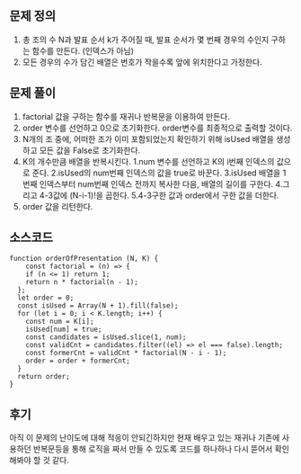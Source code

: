 ## 문제 정의

1. 총 조의 수 N과 발표 순서 k가 주어질 때, 발표 순서가 몇 번째 경우의 수인지 구하는 함수를 만든다. (인덱스가 아님)
2. 모든 경우의 수가 담긴 배열은 번호가 작을수록 앞에 위치한다고 가정한다.

## 문제 풀이

1. factorial 값을 구하는 함수를 재귀나 반복문을 이용하여 만든다.
2. order 변수를 선언하고 0으로 초기화한다. order변수를 최종적으로 출력할 것이다.
3. N개의 조 중에, 어떠한 조가 이미 포함되었는지 확인하기 위해 isUsed 배열을 생성하고 모든 값을 False로 초기화한다.
4. K의 개수만큼 배열을 반복시킨다.
    1.num 변수를 선언하고 K의 i번째 인덱스의 값으로 준다.
    2.isUsed의 num번째 인덱스의 값을 true로 바꾼다.
    3.isUsed 배열을 1번째 인덱스부터 num번째 인덱스 전까지 복사한 다음, 배열의 길이를 구한다.
    4.그리고 4-3값에 (N-i-1)!을 곱한다.
    5.4-3구한 값과 order에서 구한 값을 더한다.
5. order 값을 리턴한다.

## 소스코드

```
function orderOfPresentation (N, K) {
    const factorial = (n) => {
    if (n <= 1) return 1;
    return n * factorial(n - 1);
  };
  let order = 0;
  const isUsed = Array(N + 1).fill(false);
  for (let i = 0; i < K.length; i++) {
    const num = K[i];
    isUsed[num] = true;
    const candidates = isUsed.slice(1, num);
    const validCnt = candidates.filter((el) => el === false).length;
    const formerCnt = validCnt * factorial(N - i - 1);
    order = order + formerCnt;
  }
  return order;
}

```

## 후기

아직 이 문제의 난이도에 대해 적응이 안되긴하지만 현재 배우고 있는 재귀나 기존에 사용하던 반복문등을 통해 로직을 짜서 만들 수 있도록 코드를 하나하나 다시 뜯어서 확인해봐야 할 것 같다.